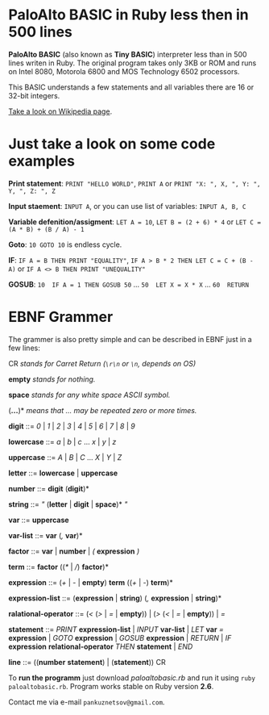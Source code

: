 # PaloAlto BASIC in Ruby less then in 500 lines
__PaloAlto BASIC__ (also known as __Tiny BASIC__) interpreter less than in 500 lines writen in Ruby.
The original program takes only 3KB or ROM and runs on Intel 8080, Motorola 6800 and MOS Technology 6502 processors.

This BASIC understands a few statements and all variables there are 16 or 32-bit integers.

[Take a look on Wikipedia page](https://en.wikipedia.org/wiki/Tiny_BASIC).

# Just take a look on some __code examples__

__Print statement__: `PRINT "HELLO WORLD"`, `PRINT A` or `PRINT "X: ", X, ", Y: ", Y, ", Z: ", Z`

__Input staement__: `INPUT A`, or you can use list of variables: `INPUT A, B, C`

__Variable defenition/assigment__: `LET A = 10`, `LET B = (2 + 6) * 4` or `LET C = (A * B) + (B / A) - 1`

__Goto__: `10 GOTO 10` is endless cycle.

__IF__: `IF A = B THEN PRINT "EQUALITY"`, `IF A > B * 2 THEN LET C = C + (B - A)` or `IF A <> B THEN PRINT "UNEQUALITY"`

__GOSUB__: `10  IF A = 1 THEN GOSUB 50` ... `50  LET X = X * X` ... `60  RETURN`


# EBNF Grammer

The grammer is also pretty simple and can be described in EBNF just in a few lines:


CR  _stands for Carret Return (`\r\n` or `\n`, depends on OS)_

__empty__ _stands for nothing._

__space__ _stands for any white space _ASCII_ symbol._

(__...__)*  _means that ... may be repeated zero or more times._


__digit__ ::= _0_ | _1_ | _2_ | _3_ | _4_ | _5_ | _6_ | _7_ | _8_ | _9_

__lowercase__ ::= _a_ | _b_ | _c_ ... _x_ | _y_ | _z_

__uppercase__ ::= _A_ | _B_ | _C_ ... _X_ | _Y_ | _Z_

__letter__  ::= __lowercase__ | __uppercase__

__number__  ::= __digit__ (__digit__)*

__string__  ::= _"_ (__letter__ | __digit__ | __space__)* _"_

__var__ ::= __uppercase__

__var-list__  ::= __var__ (_,_ __var__)*

__factor__  ::= __var__ | __number__ | _(_ __expression__ _)_

__term__  ::= __factor__ ((_*_ | _/_) __factor__)*

__expression__  ::= (_+_ | _-_ | __empty__) __term__ ((_+_ | _-_) __term__)*

__expression-list__ ::= (__expression__ | __string__) (_,_ __expression__ | __string__)*

__ralational-operator__ ::= (_<_ (_>_ | _=_ | __empty__)) | (_>_ (_<_ | _=_ | __empty__)) | _=_

__statement__ ::= _PRINT_ __expression-list__
                  | _INPUT_ __var-list__ 
                  | _LET_ __var__ _=_ __expression__
                  | _GOTO_ __expression__
                  | _GOSUB_ __expression__
                  | _RETURN_
                  | _IF_ __expression__ __relational-operator__ _THEN_ __statement__
                  | _END_

__line__  ::= ((__number__ __statement__) | (__statement__)) CR



To __run the programm__ just download _paloaltobasic.rb_ and run it using `ruby paloaltobasic.rb`. Program works stable on Ruby version __2.6__.

Contact me via e-mail `pankuznetsov@gmail.com`.
